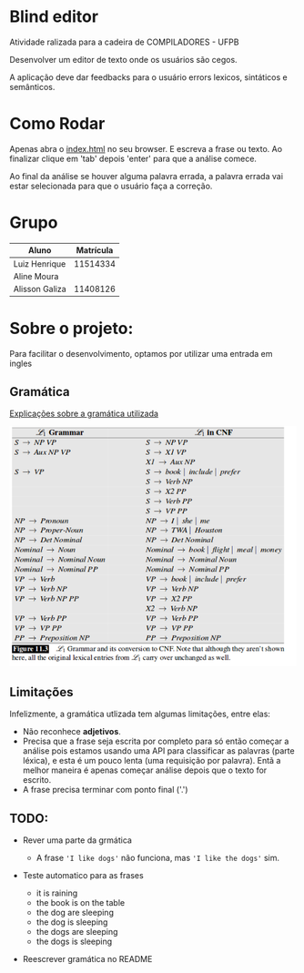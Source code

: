 # Blind editor

Atividade ralizada para a cadeira de COMPILADORES - UFPB

Desenvolver um editor de texto onde os usuários são cegos.

A aplicação deve dar feedbacks para o usuário errors lexicos, sintáticos e semânticos.

# Como Rodar

Apenas abra o [index.html](index.html) no seu browser. E escreva a frase ou texto. Ao finalizar clique em 'tab' depois 'enter' para que a análise comece.

Ao final da análise se houver alguma palavra errada, a palavra errada vai estar selecionada para que o usuário faça a correção.


# Grupo

Aluno | Matrícula
-----| ----
Luiz Henrique | 11514334
Aline Moura | 
Alisson Galiza | 11408126


# Sobre o projeto:

Para facilitar o desenvolvimento, optamos por utilizar uma entrada em ingles

<!-- ## Gramática

1 | 2
------ | --
S | Aux NP VP
S | NP VP
S | VP
NP | pronoun
NP | proper_noun
NP | determinant NOMINAL
NOMINAL | noun NOMINAL2
NOMINAL2 | PP NOMINAL2
NOMINAL2 | noun NOMINAL2
NOMINAL2 | ε
VP | verb VP2
VP | verb NP VP2
VP | verb NP PP VP2
VP | verb PP VP2
VP2 | PP VP2
VP2 | ε

 -->

## Gramática

[Explicações sobre a gramática utilizada](https://web.stanford.edu/~jurafsky/slp3/11.pdf)

![](gramatica.png)

## Limitações
Infelizmente, a gramática utlizada tem algumas limitações, entre elas:

- Não reconhece **adjetivos**.
- Precisa que a frase seja escrita por completo para só então começar a análise pois estamos usando uma API para classificar as palavras (parte léxica), e esta é um pouco lenta (uma requisição por palavra). Entã a melhor maneira é apenas começar  análise depois que o texto for escrito.
- A frase precisa terminar com ponto final ('.')

## TODO:

- Rever uma parte da grmática
    - A frase `'I like dogs'` não funciona, mas `'I like the dogs'` sim.

- Teste automatico para as frases
    - it is raining
    - the book is on the table
    - the dog are sleeping
    - the dog is sleeping
    - the dogs are sleeping
    - the dogs is sleeping

- Reescrever gramática no README



